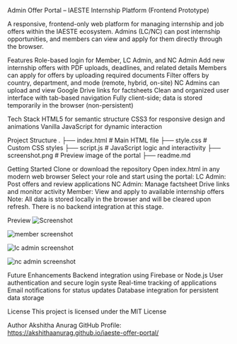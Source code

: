 Admin Offer Portal – IAESTE Internship Platform (Frontend Prototype)

A responsive, frontend-only web platform for managing internship and job offers within the IAESTE ecosystem.
Admins (LC/NC) can post internship opportunities, and members can view and apply for them directly through the browser.

Features
   Role-based login for Member, LC Admin, and NC Admin
   Add new internship offers with PDF uploads, deadlines, and related details
   Members can apply for offers by uploading required documents
   Filter offers by country, department, and mode (remote, hybrid, on-site)
   NC Admins can upload and view Google Drive links for factsheets
   Clean and organized user interface with tab-based navigation
   Fully client-side; data is stored temporarily in the browser (non-persistent)

Tech Stack
   HTML5 for semantic structure
   CSS3 for responsive design and animations
   Vanilla JavaScript for dynamic interaction

Project Structure
.
├── index.html        # Main HTML file
├── style.css         # Custom CSS styles
├── script.js         # JavaScript logic and interactivity
├── screenshot.png    # Preview image of the portal
├── readme.md


Getting Started
   Clone or download the repository
   Open index.html in any modern web browser
   Select your role and start using the portal:
         LC Admin: Post offers and review applications
         NC Admin: Manage factsheet Drive links and monitor activity
         Member: View and apply to available internship offers
   Note: All data is stored locally in the browser and will be cleared upon refresh. There is no backend integration at this stage.


Preview
![Screenshot](https://github.com/user-attachments/assets/ac56618d-2403-4f80-a1f6-1e0362af394f)

![member screenshot ](https://github.com/user-attachments/assets/71261be9-e86c-456e-836d-28edd4b22081)

![lc admin screenshot ](https://github.com/user-attachments/assets/618bca8a-322d-48a2-9575-20a3b021aeee)

![nc admin screenshot ](https://github.com/user-attachments/assets/5cdba3d9-3bd3-495a-a4af-3d5781f605bd)


Future Enhancements
   Backend integration using Firebase or Node.js
   User authentication and secure login syste
   Real-time tracking of applications
   Email notifications for status updates
   Database integration for persistent data storage

License
   This project is licensed under the MIT License

Author
   Akshitha Anurag
   GitHub Profile: https://akshithaanurag.github.io/iaeste-offer-portal/




